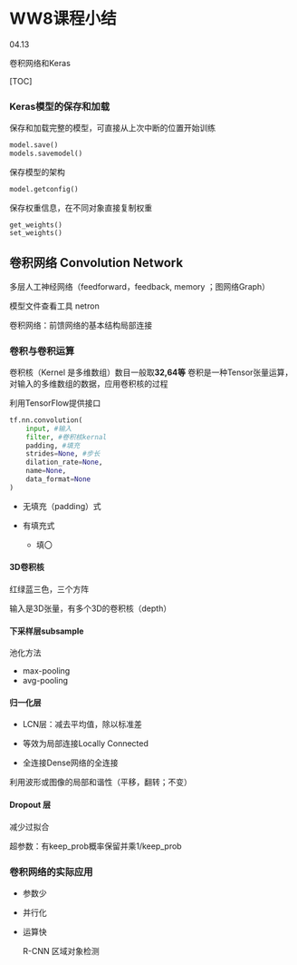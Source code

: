 # WW8课程小结

04.13

卷积网络和Keras

[TOC]

### Keras模型的保存和加载

保存和加载完整的模型，可直接从上次中断的位置开始训练

```python
model.save()
models.savemodel()
```

保存模型的架构

```python
model.getconfig()
```

保存权重信息，在不同对象直接复制权重

```
get_weights()
set_weights()
```

## 卷积网络 Convolution Network

多层人工神经网络（feedforward，feedback, memory ；图网络Graph）

模型文件查看工具	netron

卷积网络：前馈网络的基本结构局部连接

### 卷积与卷积运算

卷积核（Kernel 是多维数组）数目一般取**32,64等**
卷积是一种Tensor张量运算，对输入的多维数组的数据，应用卷积核的过程

利用TensorFlow提供接口

```python
tf.nn.convolution(
    input, #输入
    filter, #卷积核kernal
    padding, #填充
    strides=None, #步长
    dilation_rate=None,
    name=None,
    data_format=None
)
```

+ 无填充（padding）式

+ 有填充式
  + 填〇

#### 3D卷积核

红绿蓝三色，三个方阵

输入是3D张量，有多个3D的卷积核（depth）

#### 下采样层subsample

池化方法 

+ max-pooling
+ avg-pooling

#### 归一化层

+ LCN层：减去平均值，除以标准差

+ 等效为局部连接Locally Connected

+ 全连接Dense网络的全连接

利用波形或图像的局部和谐性（平移，翻转；不变）

#### Dropout 层

减少过拟合

超参数：有keep_prob概率保留并乘1/keep_prob

### 卷积网络的实际应用

+ 参数少

+ 并行化

+ 运算快

  R-CNN 区域对象检测		



